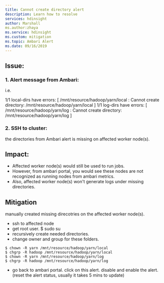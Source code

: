 ```yaml
---
title: Cannot create directory alert
description: Learn how to resolve
services: hdinsight
author: Marshall
ms.author:zhaya
ms.service: hdinsight
ms.custom: mitigation
ms.topic: Ambari Alert
ms.date: 09/16/2019
---
```


## Issue:
### 1. Alert message from Ambari: 
i.e.

1/1 local-dirs have errors:  [ /mnt/resource/hadoop/yarn/local : Cannot create directory: /mnt/resource/hadoop/yarn/local ] 1/1 log-dirs have errors:  [ /mnt/resource/hadoop/yarn/log : Cannot create directory: /mnt/resource/hadoop/yarn/log ] 
### 2. SSH to cluster:
the directories from Ambari alert is missing on affected worker node(s).

## Impact:
* Affected worker node(s) would still be used to run jobs. 
* However, from ambari portal, you would see these nodes are not recognized as running nodes from ambari metrics.
* Also, affected worker node(s) won't generate logs under missing directories. 

## Mitigation
manually created missing direcotries on the affected worker node(s).
* ssh to affected node
* get root user. $ sudo su
* recursively create needed directories.
* change owner and group for these folders.
```
$ chown -R yarn /mnt/resource/hadoop/yarn/local
$ chgrp -R hadoop /mnt/resource/hadoop/yarn/local
$ chown -R yarn /mnt/resource/hadoop/yarn/log
$ chgrp -R hadoop /mnt/resource/hadoop/yarn/log
```
* go back to ambari portal. click on this alert. disable and enable the alert. (reset the alert status, usually it takes 5 mins to update)
